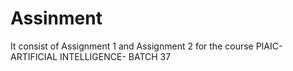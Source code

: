 # Assinment
It consist of Assignment 1 and Assignment 2 for the course PIAIC- ARTIFICIAL INTELLIGENCE-  BATCH 37
